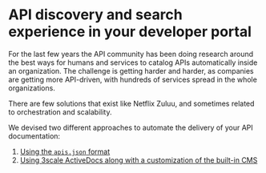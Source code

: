 # API discovery and search experience in your developer portal

For the last few years the API community has been doing research around the best ways for humans and services to catalog APIs automatically inside an organization.
The challenge is getting harder and harder, as companies are getting more API-driven, with hundreds of services spread in the whole organizations.

There are few solutions that exist like Netflix Zuluu, and sometimes related to orchestration and scalability.

We devised two different approaches to automate the delivery of your API documentation:

1. [Using the `apis.json` format](doc/apis.json.md)
2. [Using 3scale ActiveDocs along with a customization of the built-in CMS](activedocs.md)
